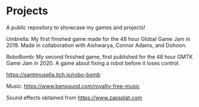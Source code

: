 # Projects

A public repository to showcase my games and projects!

Umbrella:
My first finished game made for the 48 hour Global Game Jam in 2019. Made in collaboration with Aishwarya, Connor Adams, and Dohoon.

RoboBomb:
My second finished game, first published for the 48 hour GMTK Game Jam in 2020. A game about fixing a robot before it loses control.

https://santimusella.itch.io/robo-bomb

Music: https://www.bensound.com/royalty-free-music 

Sound effects obtained from https://www.zapsplat.com